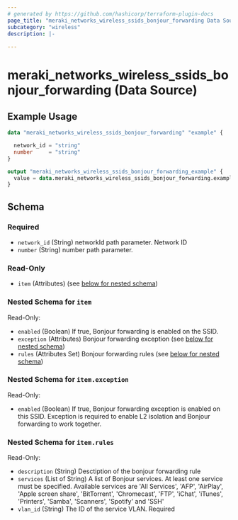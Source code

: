 ```yaml
---
# generated by https://github.com/hashicorp/terraform-plugin-docs
page_title: "meraki_networks_wireless_ssids_bonjour_forwarding Data Source - terraform-provider-meraki"
subcategory: "wireless"
description: |-
  
---
```


# meraki_networks_wireless_ssids_bonjour_forwarding (Data Source)



## Example Usage

```terraform
data "meraki_networks_wireless_ssids_bonjour_forwarding" "example" {

  network_id = "string"
  number     = "string"
}

output "meraki_networks_wireless_ssids_bonjour_forwarding_example" {
  value = data.meraki_networks_wireless_ssids_bonjour_forwarding.example.item
}
```

<!-- schema generated by tfplugindocs -->
## Schema

### Required

- `network_id` (String) networkId path parameter. Network ID
- `number` (String) number path parameter.

### Read-Only

- `item` (Attributes) (see [below for nested schema](#nestedatt--item))

<a id="nestedatt--item"></a>
### Nested Schema for `item`

Read-Only:

- `enabled` (Boolean) If true, Bonjour forwarding is enabled on the SSID.
- `exception` (Attributes) Bonjour forwarding exception (see [below for nested schema](#nestedatt--item--exception))
- `rules` (Attributes Set) Bonjour forwarding rules (see [below for nested schema](#nestedatt--item--rules))

<a id="nestedatt--item--exception"></a>
### Nested Schema for `item.exception`

Read-Only:

- `enabled` (Boolean) If true, Bonjour forwarding exception is enabled on this SSID. Exception is required to enable L2 isolation and Bonjour forwarding to work together.


<a id="nestedatt--item--rules"></a>
### Nested Schema for `item.rules`

Read-Only:

- `description` (String) Desctiption of the bonjour forwarding rule
- `services` (List of String) A list of Bonjour services. At least one service must be specified. Available services are 'All Services', 'AFP', 'AirPlay', 'Apple screen share', 'BitTorrent', 'Chromecast', 'FTP', 'iChat', 'iTunes', 'Printers', 'Samba', 'Scanners', 'Spotify' and 'SSH'
- `vlan_id` (String) The ID of the service VLAN. Required
